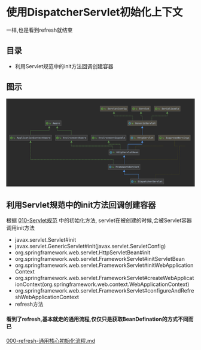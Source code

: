 # 使用DispatcherServlet初始化上下文

一样,也是看到refresh就结束

## 目录

- 利用Servlet规范中的init方法回调创建容器

## 图示

![image-20200917231528342](../../../assets/image-20200917231528342.png)

## 利用Servlet规范中的init方法回调创建容器

根据 [010-Servlet规范](../../../16-JSR/010-Servlet规范)  中的初始化方法, servlet在被创建的时候,会被Servlet容器调用init方法

- javax.servlet.Servlet#init
- javax.servlet.GenericServlet#init(javax.servlet.ServletConfig)
- org.springframework.web.servlet.HttpServletBean#init
- org.springframework.web.servlet.FrameworkServlet#initServletBean
- org.springframework.web.servlet.FrameworkServlet#initWebApplicationContext
- org.springframework.web.servlet.FrameworkServlet#createWebApplicationContext(org.springframework.web.context.WebApplicationContext)
- org.springframework.web.servlet.FrameworkServlet#configureAndRefreshWebApplicationContext
- refresh方法

#### 看到了refresh,基本就走的通用流程,仅仅只是获取BeanDefination的方式不同而已

[000-refresh-通用核心初始化流程.md](../000-refresh-通用核心初始化流程.md) 

